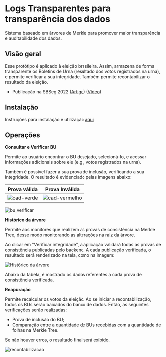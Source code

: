 # Logs Transparentes para transparência dos dados
Sistema baseado em árvores de Merkle para promover maior transparência e auditabilidade dos dados. 

## Visão geral 

Esse protótipo é aplicado à eleição brasileira. Assim, armazena de forma transparente os Boletins de Urna (resultado dos votos registrados na urna), e permite verificar a sua integridade. Também permite recontabilizar o resultado da eleição.

* Publicação na SBSeg 2022 ([Artigo](https://sol.sbc.org.br/index.php/sbseg_estendido/article/view/21696/21520)) ([Vídeo](https://youtu.be/gRLXQXpbc5s "SBSeg"))


## Instalação
Instruções para instalação e utilização [aqui](https://github.com/larc-logs-transparentes/logs-transparentes/install.md)


## Operações

<b>Consultar e Verificar BU</b>

Permite ao usuário encontrar o BU desejado, selecioná-lo, e acessar informações adicionais sobre ele (e.g., votos registrados na urna).

Também é possível fazer a sua prova de inclusão, verificando a sua integridade. O resultado é evidenciado pelas imagens abaixo:

<center>

| Prova válida | Prova Inválida |
| :-------------: |:-------------:|
|![cad-verde](https://user-images.githubusercontent.com/77642873/180626237-60dc5438-43f3-436a-8374-c0d685b5d4a6.png)|![cad-vermelho](https://user-images.githubusercontent.com/77642873/180626247-1b7bfdee-68e1-4130-84de-d566fe12fafe.png)|

</center>   

![bu_verificar](https://user-images.githubusercontent.com/28439483/182242126-3c9efccb-c449-413d-8b38-ccbb552bec15.png)

<!-- ### Consultar cidade

Permite que o usuário selecione uma cidade de preferência e verifique o resultado da eleição nela.

Assim que selecionado, é feita uma verificação parcial cujo resultado é explicitado pela imagem dos cadeados, da mesma forma que em "Consultar e verificar BU". Ao clicar no cadeado, é possível visualizar os dados referentes a prova, como na imagem:

![Consultar cidade](https://user-images.githubusercontent.com/77642873/219463256-85962132-aa9b-4f12-a39d-d3a92ae76109.png)

Também é disponível ao usuário um botão que redireciona a uma prova completa dos BUs referente a cidade selecionada. -->

<b> Histórico da árvore </b>

Permite aos monitores que realizem as provas de consistência na Merkle Tree, desse modo monitorando as alterações na raiz da árvore. 

Ao clicar em "Verificar integridade", a aplicação validará todas as provas de consistência publicadas pelo backend. A cada publicação verificada, o resultado será renderizado na tela, como na imagem:

![Histórico da árvore](https://user-images.githubusercontent.com/77642873/219463486-38a39714-b0ec-4205-9c09-1e8f5fd32278.png)

Abaixo da tabela, é mostrado os dados referentes a cada prova de consistência verificada.

<b> Reapuração </b>

Permite recalcular os votos da eleição. Ao se iniciar a recontabilização, todos os BUs serão baixados do banco de dados. Então, as seguintes verificações serão realizadas:

* Prova de inclusão do BU;
* Comparação entre a quantidade de BUs recebidas com a quantidade de folhas na Merkle Tree.

Se não houver erros, o resultado final será exibido.

![recontabilizacao](https://user-images.githubusercontent.com/28439483/182241971-d1850ecb-62df-4b38-b32c-a08cb40a7e4d.png)

